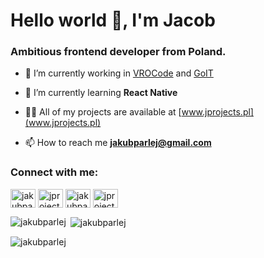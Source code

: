 <h1>Hello world 👋, I'm Jacob</h1>
<h3>Ambitious frontend developer from Poland.</h3>

- 🔭 I’m currently working in [VROCode](https://vrocode.pl/) and [GoIT](https://goit.global/pl)

- 🌱 I’m currently learning **React Native**

- 👨‍💻 All of my projects are available at [www.jprojects.pl](www.jprojects.pl)

- 📫 How to reach me **jakubparlej@gmail.com**

<h3 align="left">Connect with me:</h3>
<p align="left">
<a href="https://linkedin.com/in/jakubparlej" target="blank"><img align="center" src="https://raw.githubusercontent.com/rahuldkjain/github-profile-readme-generator/master/src/images/icons/Social/linked-in-alt.svg" alt="jakubparlej" height="30" width="40" /></a>
<a href="https://instagram.com/jprojectspl" target="blank"><img align="center" src="https://raw.githubusercontent.com/rahuldkjain/github-profile-readme-generator/master/src/images/icons/Social/instagram.svg" alt="jprojectspl" height="30" width="40" /></a>
<a href="https://dribbble.com/jakubparlej" target="blank"><img align="center" src="https://raw.githubusercontent.com/rahuldkjain/github-profile-readme-generator/master/src/images/icons/Social/dribbble.svg" alt="jakubparlej" height="30" width="40" /></a>
<a href="https://www.behance.net/jprojects" target="blank"><img align="center" src="https://raw.githubusercontent.com/rahuldkjain/github-profile-readme-generator/master/src/images/icons/Social/behance.svg" alt="jprojects" height="30" width="40" /></a>
</p>

<p><img align="left" src="https://github-readme-stats.vercel.app/api/top-langs?username=jakubparlej&show_icons=true&locale=en&layout=compact" alt="jakubparlej" /></p>

<p>&nbsp;<img align="center" src="https://github-readme-stats.vercel.app/api?username=jakubparlej&show_icons=true&locale=en" alt="jakubparlej" /></p>

<p><img align="center" src="https://github-readme-streak-stats.herokuapp.com/?user=jakubparlej&" alt="jakubparlej" /></p>
